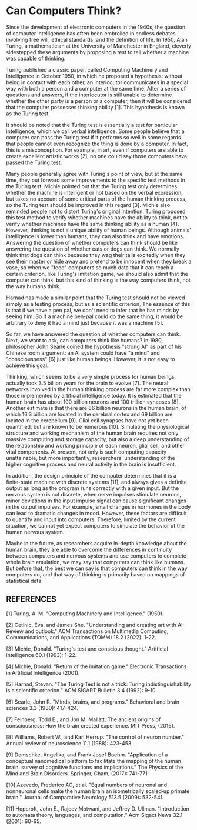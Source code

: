 # Can Computers Think? 
Since the development of electronic computers in the 1940s, the question of computer intelligence has often been embroiled in endless debates involving free will, ethical standards, and the definition of life. In 1950, Alan Turing, a mathematician at the University of Manchester in England, cleverly sidestepped these arguments by proposing a test to tell whether a machine was capable of thinking.

Turing published a classic paper, called Computing Machinery and Intelligence in October 1950, in which he proposed a hypothesis: without being in contact with each other, an interlocutor communicates in a special way with both a person and a computer at the same time. After a series of questions and answers, if the interlocutor is still unable to determine whether the other party is a person or a computer, then it will be considered that the computer possesses thinking ability [1]. This hypothesis is known as the Turing test.

It should be noted that the Turing test is essentially a test for particular intelligence, which we call verbal intelligence. Some people believe that a computer can pass the Turing test if it performs so well in some regards that people cannot even recognize the thing is done by a computer. In fact, this is a misconception. For example, in art, even if computers are able to create excellent artistic works [2], no one could say those computers have passed the Turing test.

Many people generally agree with Turing's point of view, but at the same time, they put forward some improvements to the specific test methods in the Turing test. Michie pointed out that the Turing test only determines whether the machine is intelligent or not based on the verbal expression, but takes no account of some critical parts of the human thinking process, so the Turing test should be improved in this regard [3]. Michie also reminded people not to distort Turing's original intention. Turing proposed this test method to verify whether machines have the ability to think, not to verify whether machines have the same thinking ability as a human [4]. However, thinking is not a unique ability of human beings. Although animals' intelligence is lower than humans, they can also think and have emotions. Answering the question of whether computers can think should be like answering the question of whether cats or dogs can think. We normally think that dogs can think because they wag their tails excitedly when they see their master or hide away and pretend to be innocent when they break a vase, so when we "feed" computers so much data that it can reach a certain criterion, like Turing's imitation game, we should also admit that the computer can think, but this kind of thinking is the way computers think, not the way humans think.

Harnad has made a similar point that the Turing test should not be viewed simply as a testing process, but as a scientific criterion, The essence of this is that if we have a pen pal, we don't need to infer that he has minds by seeing him. So if a machine pen-pal could do the same thing, it would be arbitrary to deny it had a mind just because it was a machine [5].

So far, we have answered the question of whether computers can think. Next, we want to ask, can computers think like humans? In 1980, philosopher John Searle coined the hypothesis "strong AI" as part of his Chinese room argument: an AI system could have "a mind" and "consciousness" [6] just like human beings. However, it is not easy to achieve this goal.

Thinking, which seems to be a very simple process for human beings, actually took 3.5 billion years for the brain to evolve [7]. The neural networks involved in the human thinking process are far more complex than those implemented by artificial intelligence today. It is estimated that the human brain has about 100 billion neurons and 100 trillion synapses [8]. Another estimate is that there are 86 billion neurons in the human brain, of which 16.3 billion are located in the cerebral cortex and 69 billion are located in the cerebellum [9]. Glial cell synapses have not yet been quantified, but are known to be numerous [10]. Simulating the physiological structure and working mechanism of the human brain requires not only massive computing and storage capacity, but also a deep understanding of the relationship and working principle of each neuron, glial cell, and other vital components. At present, not only is such computing capacity unattainable, but more importantly, researchers' understanding of the higher cognitive process and neural activity in the brain is insufficient.

In addition, the design principle of the computer determines that it is a finite-state machine with discrete systems [11], and always gives a definite output as long as the program runs correctly with a given input. But the nervous system is not discrete, when nerve impulses stimulate neurons, minor deviations in the input impulse signal can cause significant changes in the output impulses. For example, small changes in hormones in the body can lead to dramatic changes in mood. However, these factors are difficult to quantify and input into computers. Therefore, limited by the current situation, we cannot yet expect computers to simulate the behavior of the human nervous system.

Maybe in the future, as researchers acquire in-depth knowledge about the human brain, they are able to overcome the differences in continuity between computers and nervous systems and use computers to complete whole brain emulation, we may say that computers can think like humans. But before that, the best we can say is that computers can think in the way computers do, and that way of thinking is primarily based on mappings of statistical data.

## REFERENCES
[1]	Turing, A. M. "Computing Machinery and Intelligence." (1950).

[2]	Cetinic, Eva, and James She. "Understanding and creating art with AI: Review and outlook." ACM Transactions on Multimedia Computing, Communications, and Applications (TOMM) 18.2 (2022): 1-22.

[3]	Michie, Donald. "Turing's test and conscious thought." Artificial intelligence 60.1 (1993): 1-22.

[4]	Michie, Donald. "Return of the imitation game." Electronic Transactions in Artificial Intelligence (2001).

[5]	Harnad, Stevan. "The Turing Test is not a trick: Turing indistinguishability is a scientific criterion." ACM SIGART Bulletin 3.4 (1992): 9-10.

[6]	Searle, John R. "Minds, brains, and programs." Behavioral and brain sciences 3.3 (1980): 417-424.

[7]	Feinberg, Todd E., and Jon M. Mallatt. The ancient origins of consciousness: How the brain created experience. MIT Press, (2016).

[8]	Williams, Robert W., and Karl Herrup. "The control of neuron number." Annual review of neuroscience 11.1 (1988): 423-453.

[9]	Domschke, Angelika, and Frank Josef Boehm. "Application of a conceptual nanomedical platform to facilitate the mapping of the human brain: survey of cognitive functions and implications." The Physics of the Mind and Brain Disorders. Springer, Cham, (2017): 741-771.

[10]	Azevedo, Frederico AC, et al. "Equal numbers of neuronal and nonneuronal cells make the human brain an isometrically scaled‐up primate brain." Journal of Comparative Neurology 513.5 (2009): 532-541.

[11]	Hopcroft, John E., Rajeev Motwani, and Jeffrey D. Ullman. "Introduction to automata theory, languages, and computation." Acm Sigact News 32.1 (2001): 60-65.

